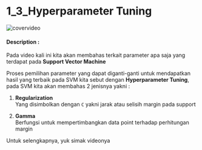 # 1_3_Hyperparameter Tuning

![covervideo](http://bit.ly/makeaicovervideo)

#### **Description :**

Pada video kali ini kita akan membahas terkait parameter apa saja yang terdapat pada **Support Vector Machine**

Proses pemilihan parameter yang dapat diganti-ganti untuk mendapatkan hasil yang terbaik pada SVM kita sebut dengan **Hyperparameter Tuning**, pada SVM kita akan membahas 2 jenisnya yakni :

1. **Regularization** <br>
Yang disimbolkan dengan `C` yakni jarak atau selisih margin pada support

2. **Gamma** <br>
Berfungsi untuk mempertimbangkan data point terhadap perhitungan margin

Untuk selengkapnya, yuk simak videonya